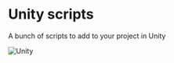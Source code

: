 # Unity scripts

A bunch of scripts to add to your project in Unity

![Unity](https://img.shields.io/badge/unity-333333.svg?style=for-the-badge&labelColor=333333&logo=unity&logoColor=white)
